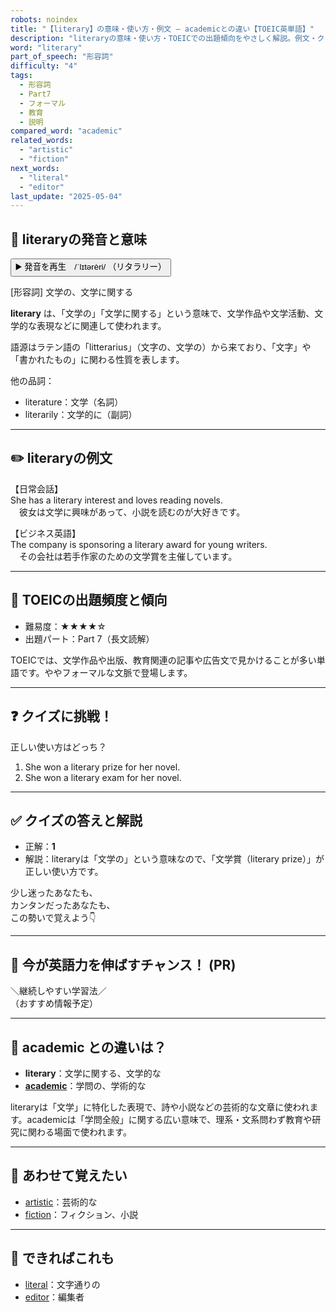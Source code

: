 ```yaml
---
robots: noindex
title: "【literary】の意味・使い方・例文 ― academicとの違い【TOEIC英単語】"
description: "literaryの意味・使い方・TOEICでの出題傾向をやさしく解説。例文・クイズ付きでacademicとの違いもわかりやすく学べます。"
word: "literary"
part_of_speech: "形容詞"
difficulty: "4"
tags:
  - 形容詞
  - Part7
  - フォーマル
  - 教育
  - 説明
compared_word: "academic"
related_words:
  - "artistic"
  - "fiction"
next_words:
  - "literal"
  - "editor"
last_update: "2025-05-04"
---
```


## 🔰 literaryの発音と意味

<button class="play-audio" onclick="playTTS('literary')">
  <span class="play-audio-main">
    ▶️ 発音を再生　/ˈlɪtərèri/
  </span>
  <span class="play-audio-sub">
    （リタラリー）
  </span>
</button>

[形容詞] 文学の、文学に関する

**literary** は、「文学の」「文学に関する」という意味で、文学作品や文学活動、文学的な表現などに関連して使われます。

語源はラテン語の「litterarius」（文字の、文学の）から来ており、「文字」や「書かれたもの」に関わる性質を表します。

他の品詞：  
- literature：文学（名詞）
- literarily：文学的に（副詞）

---

## ✏️ literaryの例文

【日常会話】  
She has a literary interest and loves reading novels.  
　彼女は文学に興味があって、小説を読むのが大好きです。

【ビジネス英語】  
The company is sponsoring a literary award for young writers.  
　その会社は若手作家のための文学賞を主催しています。

---

## 🎯 TOEICの出題頻度と傾向

- 難易度：★★★★☆
- 出題パート：Part 7（長文読解）

TOEICでは、文学作品や出版、教育関連の記事や広告文で見かけることが多い単語です。ややフォーマルな文脈で登場します。

---

## ❓ クイズに挑戦！

正しい使い方はどっち？

1. She won a literary prize for her novel.  
2. She won a literary exam for her novel.

---

## ✅ クイズの答えと解説

- 正解：**1**
- 解説：literaryは「文学の」という意味なので、「文学賞（literary prize）」が正しい使い方です。

少し迷ったあなたも、  
カンタンだったあなたも、  
この勢いで覚えよう👇️

---

## 🚀 今が英語力を伸ばすチャンス！ (PR)

<div class="info-center">
＼継続しやすい学習法／<br>  
（おすすめ情報予定）
</div>

---

## 🤔  academic との違いは？

- **literary**：文学に関する、文学的な
- **[academic](/academic)**：学問の、学術的な

literaryは「文学」に特化した表現で、詩や小説などの芸術的な文章に使われます。academicは「学問全般」に関する広い意味で、理系・文系問わず教育や研究に関わる場面で使われます。

---

## 🧩 あわせて覚えたい

- [artistic](/artistic)：芸術的な
- [fiction](/fiction)：フィクション、小説

---

## 📖 できればこれも

- [literal](/literal)：文字通りの
- [editor](/editor)：編集者

<!-- cvid: aid02_bid09 -->
